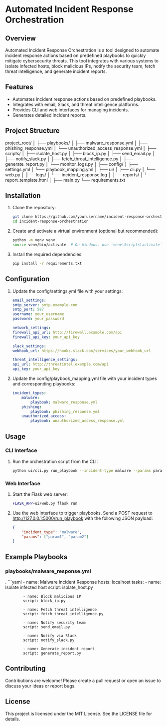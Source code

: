 # Automated Incident Response Orchestration

## Overview

Automated Incident Response Orchestration is a tool designed to automate incident response actions based on predefined playbooks to quickly mitigate cybersecurity threats. This tool integrates with various systems to isolate infected hosts, block malicious IPs, notify the security team, fetch threat intelligence, and generate incident reports.

## Features

- Automates incident response actions based on predefined playbooks.
- Integrates with email, Slack, and threat intelligence platforms.
- Provides CLI and web interfaces for managing incidents.
- Generates detailed incident reports.

## Project Structure

project_root/
│
├── playbooks/
│   ├── malware_response.yml
│   ├── phishing_response.yml
│   └── unauthorized_access_response.yml
│
├── scripts/
│   ├── isolate_host.py
│   ├── block_ip.py
│   ├── send_email.py
│   ├── notify_slack.py
│   ├── fetch_threat_intelligence.py
│   ├── generate_report.py
│   └── monitor_logs.py
│
├── config/
│   ├── settings.yml
│   └── playbook_mapping.yml
│
├── ui/
│   ├── cli.py
│   └── web.py
│
├── logs/
│   └── incident_response.log
│
├── reports/
│   └── report_template.html
│
├── main.py
└── requirements.txt



## Installation

1. Clone the repository:
    ```bash
    git clone https://github.com/yourusername/incident-response-orchestration.git
    cd incident-response-orchestration

2. Create and activate a virtual environment (optional but recommended):
    ```bash
    python -m venv venv
    source venv/bin/activate  # On Windows, use `venv\Scripts\activate`

3. Install the required dependencies:
    ```bash
    pip install -r requirements.txt


## Configuration

1. Update the config/settings.yml file with your settings:
    ```yaml
    email_settings:
    smtp_server: smtp.example.com
    smtp_port: 587
    username: your_username
    password: your_password

    network_settings:
    firewall_api_url: http://firewall.example.com/api
    firewall_api_key: your_api_key

    slack_settings:
    webhook_url: https://hooks.slack.com/services/your_webhook_url

    threat_intelligence_settings:
    api_url: http://threatintel.example.com/api
    api_key: your_api_key

2. Update the config/playbook_mapping.yml file with your incident types and corresponding playbooks:
    ```yaml
    incident_types:
        malware:
            playbook: malware_response.yml
        phishing:
            playbook: phishing_response.yml
        unauthorized_access:
            playbook: unauthorized_access_response.yml


## Usage

### CLI Interface

1. Run the orchestration script from the CLI:
    ```bash
    python ui/cli.py run_playbook --incident-type malware --params param1 param2

### Web Interface
1. Start the Flask web server:
    ```bash
    FLASK_APP=ui/web.py flask run

2. Use the web interface to trigger playbooks. Send a POST request to http://127.0.0.1:5000/run_playbook with the following JSON payload:
    ```json
    {
        "incident_type": "malware",
        "params": ["param1", "param2"]
    }


## Example Playbooks

### playbooks/malware_response.yml
.
    ```yaml
    - name: Malware Incident Response
        hosts: localhost
        tasks:
            - name: Isolate infected host
            script: isolate_host.py

            - name: Block malicious IP
            script: block_ip.py

            - name: Fetch threat intelligence
            script: fetch_threat_intelligence.py

            - name: Notify security team
            script: send_email.py

            - name: Notify via Slack
            script: notify_slack.py

            - name: Generate incident report
            script: generate_report.py


## Contributing

Contributions are welcome! Please create a pull request or open an issue to discuss your ideas or report bugs.


## License

This project is licensed under the MIT License. See the LICENSE file for details.

